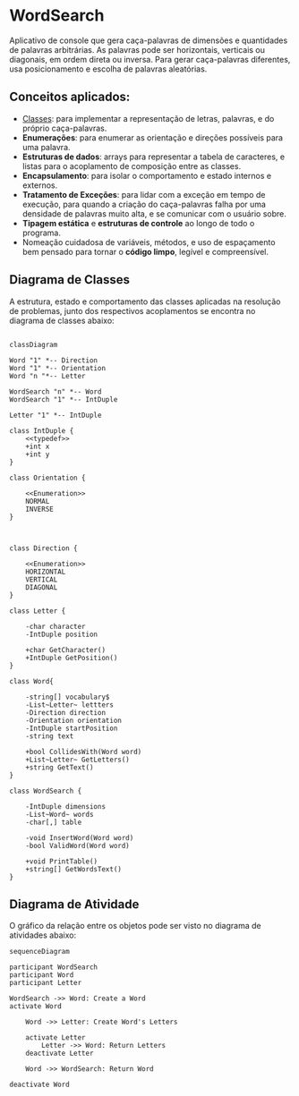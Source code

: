 
# WordSearch

Aplicativo de console que gera caça-palavras de dimensões e quantidades de palavras arbitrárias. As palavras pode ser horizontais, verticais ou diagonais, em ordem direta ou inversa. Para gerar caça-palavras diferentes, usa posicionamento e escolha de palavras aleatórias.

## Conceitos aplicados:

* <u>Classes</u>: para implementar a representação de letras, palavras, e do próprio caça-palavras.
* **Enumerações**: para enumerar as orientação e direções possíveis para uma palavra.
* **Estruturas de dados**: arrays para representar a tabela de caracteres, e listas para o acoplamento de composição entre as classes.
* **Encapsulamento**: para isolar o comportamento e estado internos e externos.
* **Tratamento de Exceções**: para lidar com a exceção em tempo de execução, para quando a criação do caça-palavras falha por uma densidade de palavras muito alta, e se comunicar com o usuário sobre.
* **Tipagem estática** e **estruturas de controle** ao longo de todo o programa.
* Nomeação cuidadosa de variáveis, métodos, e uso de espaçamento bem pensado para tornar o **código limpo**, legível e compreensível.

## Diagrama de Classes

A estrutura, estado e comportamento das classes aplicadas na resolução de problemas, junto dos respectivos acoplamentos se encontra no diagrama de classes abaixo:

```mermaid

classDiagram

Word "1" *-- Direction
Word "1" *-- Orientation
Word "n "*-- Letter

WordSearch "n" *-- Word
WordSearch "1" *-- IntDuple

Letter "1" *-- IntDuple

class IntDuple {
	<<typedef>>
	+int x
	+int y
}

class Orientation {

	<<Enumeration>>
	NORMAL
	INVERSE
}

  

class Direction {

	<<Enumeration>>
	HORIZONTAL
	VERTICAL
	DIAGONAL
}

class Letter {

	-char character
	-IntDuple position
	
	+char GetCharacter()
	+IntDuple GetPosition()
}

class Word{

	-string[] vocabulary$
	-List~Letter~ lettters
	-Direction direction
	-Orientation orientation
	-IntDuple startPosition
	-string text
	
	+bool CollidesWith(Word word)
	+List~Letter~ GetLetters()
	+string GetText()
}

class WordSearch {

	-IntDuple dimensions
	-List~Word~ words
	-char[,] table
	
	-void InsertWord(Word word)
	-bool ValidWord(Word word)
	
	+void PrintTable()
	+string[] GetWordsText()
}

```
## Diagrama de Atividade

O gráfico da relação entre os objetos pode ser visto no diagrama de atividades abaixo:

```mermaid
sequenceDiagram

participant WordSearch
participant Word
participant Letter

WordSearch ->> Word: Create a Word
activate Word
	
	Word ->> Letter: Create Word's Letters
	
	activate Letter
		Letter ->> Word: Return Letters
	deactivate Letter
	
	Word ->> WordSearch: Return Word

deactivate Word
```
